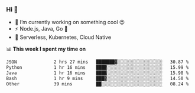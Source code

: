 ### Hi 👋

<!--
**nodejh/nodejh** is a ✨ _special_ ✨ repository because its `README.md` (this file) appears on your GitHub profile.

Here are some ideas to get you started:

- 🔭 I’m currently working on ...
- 🌱 I’m currently learning ...
- 👯 I’m looking to collaborate on ...
- 🤔 I’m looking for help with ...
- 💬 Ask me about ...
- 📫 How to reach me: ...
- 😄 Pronouns: ...
- ⚡ Fun fact: ...
-->

- 🔭 I’m currently working on something cool :wink:
- ⚡ Node.js, Java, Go :thought_balloon:
- 🤖 Serverless, Kubernetes, Cloud Native

📊 **This week I spent my time on**

<!--START_SECTION:waka-->

```txt
JSON              2 hrs 27 mins   ███████▓░░░░░░░░░░░░░░░░░   30.87 %
Python            1 hr 16 mins    ████░░░░░░░░░░░░░░░░░░░░░   15.99 %
Java              1 hr 16 mins    ████░░░░░░░░░░░░░░░░░░░░░   15.98 %
Bash              1 hr 9 mins     ███▓░░░░░░░░░░░░░░░░░░░░░   14.50 %
Other             39 mins         ██░░░░░░░░░░░░░░░░░░░░░░░   08.24 %
```

<!--END_SECTION:waka-->


<!--
:traffic_light: **Visitors**

![visitors](https://visitor-badge.glitch.me/badge?page_id=nodejh.nodejh)
-->
